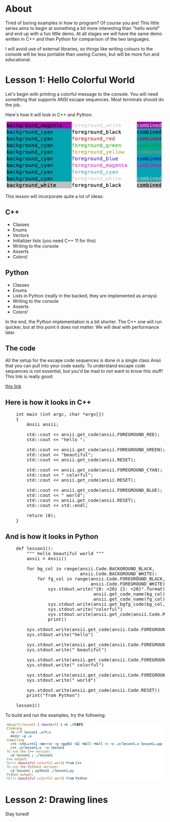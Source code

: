 About
=====

Tired of boring examples in how to program? Of course you are! This little
series aims to begin at something a bit more interesting than "hello world"
and end up with a fun little demo. At all stages we will have the same demo
written in C++ and then Python for comparison of the two languages. 

I will avoid use of external libraries, so things like writing colours to
the console will be less portable than useing Curses, but will be more fun
and educational.

Lesson 1: Hello Colorful World
==============================

Let's begin with printing a colorful message to the console. You will need
something that supports ANSI escape sequences. Most terminals should do the
job. 

Here's how it will look in C++ and Python:

![Alt text](lesson1/screenshot.png?raw=true "hello colorful world")

This lesson will incorporate quite a lot of ideas:

C++
---
- Classes
- Enums
- Vectors
- Initializer lists (you need C++ 11 for this)
- Writing to the console
- Asserts
- Colors!

Python
------
- Classes
- Enums
- Lists in Python (really in the backed, they are implemented as arrays)
- Writing to the console
- Asserts
- Colors!

In the end, the Python implementation is a bit shorter. The C++ one will run
quicker, but at this point it does not matter. We will deal with performance
later.

The code
--------

All the setup for the escape code sequences is done in a single class Ansii that
you can pull into your code easily. To understand escape code sequences is not
essential, but you'd be mad to not want to know this stuff! This link is really
good:

[this link](https://stackoverflow.com/questions/4842424/list-of-ansi-color-escape-sequences#4842438)

Here is how it looks in C++
---------------------------

<pre>
    int main (int argc, char *argv[])
    {
        Ansii ansii;

        std::cout << ansii.get_code(ansii.FOREGROUND_RED);
        std::cout << "hello ";

        std::cout << ansii.get_code(ansii.FOREGROUND_GREEN);
        std::cout << "beautiful";
        std::cout << ansii.get_code(ansii.RESET);

        std::cout << ansii.get_code(ansii.FOREGROUND_CYAN);
        std::cout << " colorful";
        std::cout << ansii.get_code(ansii.RESET);

        std::cout << ansii.get_code(ansii.FOREGROUND_BLUE);
        std::cout << " world";
        std::cout << ansii.get_code(ansii.RESET);
        std::cout << std::endl;

        return (0);
    }
</pre>

And is how it looks in Python
-----------------------------

<pre>
    def lesson1():
        """ hello beautiful world """
        ansii = Ansii()
    
        for bg_col in range(ansii.Code.BACKGROUND_BLACK,
                            ansii.Code.BACKGROUND_WHITE):
            for fg_col in range(ansii.Code.FOREGROUND_BLACK,
                                ansii.Code.FOREGROUND_WHITE):
                sys.stdout.write("{0: <20} {1: <20}".format(\
                                 ansii.get_code_name(bg_col),
                                 ansii.get_code_name(fg_col)))
                sys.stdout.write(ansii.get_bgfg_code(bg_col, fg_col))
                sys.stdout.write("colorful")
                sys.stdout.write(ansii.get_code(ansii.Code.RESET))
                print()
    
        sys.stdout.write(ansii.get_code(ansii.Code.FOREGROUND_RED))
        sys.stdout.write("hello")
    
        sys.stdout.write(ansii.get_code(ansii.Code.FOREGROUND_GREEN))
        sys.stdout.write(" beautiful")
    
        sys.stdout.write(ansii.get_code(ansii.Code.FOREGROUND_CYAN))
        sys.stdout.write(" colorful")
    
        sys.stdout.write(ansii.get_code(ansii.Code.FOREGROUND_BLUE))
        sys.stdout.write(" world")
    
        sys.stdout.write(ansii.get_code(ansii.Code.RESET))
        print("from Python")
    
    lesson1()
</pre>

To build and run the examples, try the following:

![Alt text](lesson1/screenshot2.png?raw=true "hello colorful world")

Lesson 2: Drawing lines
=======================

Stay tuned!
